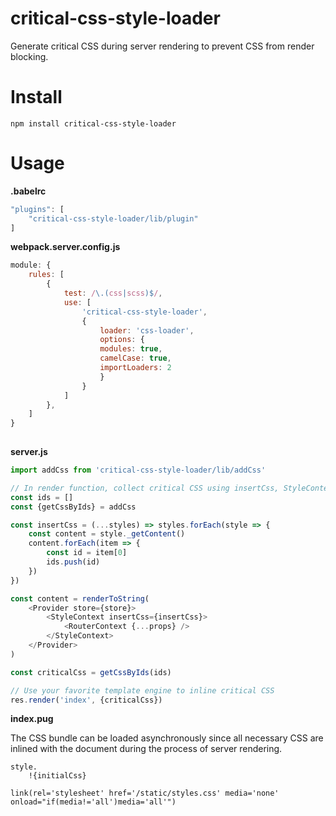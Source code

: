 # critical-css-style-loader

Generate critical CSS during server rendering to prevent CSS from render blocking.

# Install

`npm install critical-css-style-loader`

# Usage

**.babelrc**

```js
"plugins": [
    "critical-css-style-loader/lib/plugin"
]
```

**webpack.server.config.js**

```js
module: {
    rules: [
        {
            test: /\.(css|scss)$/,
            use: [
                'critical-css-style-loader',
                {
                    loader: 'css-loader',
                    options: {
                    modules: true,
                    camelCase: true,
                    importLoaders: 2
                    }
                }
            ]
        },
    ]
}
    
```

**server.js**

```js
import addCss from 'critical-css-style-loader/lib/addCss'

// In render function, collect critical CSS using insertCss, StyleContext and getCssByIds
const ids = []
const {getCssByIds} = addCss

const insertCss = (...styles) => styles.forEach(style => {
    const content = style._getContent()
    content.forEach(item => {
        const id = item[0]
        ids.push(id)
    })
})

const content = renderToString(
    <Provider store={store}>
        <StyleContext insertCss={insertCss}>
            <RouterContext {...props} />
        </StyleContext>
    </Provider>
)

const criticalCss = getCssByIds(ids)

// Use your favorite template engine to inline critical CSS
res.render('index', {criticalCss})
```

**index.pug**

The CSS bundle can be loaded asynchronously since all necessary CSS are inlined with the document during the process of server rendering.

```
style.
    !{initialCss}

link(rel='stylesheet' href='/static/styles.css' media='none' onload="if(media!='all')media='all'")
```
